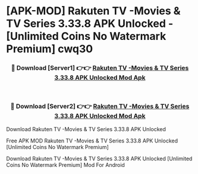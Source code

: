 # [APK-MOD] Rakuten TV -Movies & TV Series 3.33.8 APK Unlocked - [Unlimited Coins No Watermark Premium] cwq30



<div align="center">
<h3>🔴 Download [Server1] 👉👉 <a href="https://momento.my/?title=Rakuten_TV_-Movies_&_TV_Series_3.33.8_APK_Unlocked">Rakuten TV -Movies & TV Series 3.33.8 APK Unlocked Mod Apk</a></h3><br>

<h3>🔴 Download [Server2] 👉👉 <a href="https://momento.my/?title=Rakuten_TV_-Movies_&_TV_Series_3.33.8_APK_Unlocked">Rakuten TV -Movies & TV Series 3.33.8 APK Unlocked Mod Apk</a></h3>
</div>



Download Rakuten TV -Movies & TV Series 3.33.8 APK Unlocked 

Free APK MOD Rakuten TV -Movies & TV Series 3.33.8 APK Unlocked [Unlimited Coins No Watermark Premium]

Download Rakuten TV -Movies & TV Series 3.33.8 APK Unlocked [Unlimited Coins No Watermark Premium] Mod For Android
